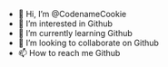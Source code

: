 - 👋 Hi, I’m @CodenameCookie
- 👀 I’m interested in Github
- 🌱 I’m currently learning Github
- 💞️ I’m looking to collaborate on Github
- 📫 How to reach me Github

<!---
CodenameCookie/CodenameCookie is a ✨ special ✨ repository because its `README.md` (this file) appears on your GitHub profile.
You can click the Preview link to take a look at your changes.
--->

